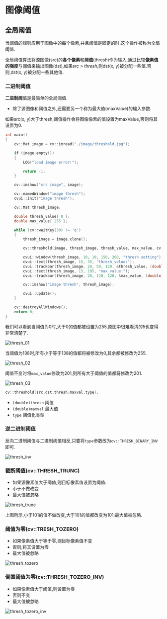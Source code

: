 # 图像阈值

## 全局阈值

当阈值的规则应用于图像中的每个像素,并且阈值是固定的时,这个操作被称为全局阈值.

全局阈值算法将源图像(src)的**各个像素**和**阈值**(thresh)作为输入,通过比较**像素值的强度**与阈值来输出图像(dst),如果*src > thresh*,则dst(x, y)被分配一些值.否则,dst(x, y)被分配一些其他值.

### 二进制阈值

**二进制阈**值是最简单的全局阈值.

- 除了源图像和阈值之外,还需要另一个称为最大值(maxValue)的输入参数.

如果src(x, y)大于thresh,阈值操作会将图像像素的值设置为maxValue,否则将其设置为0.

``` cpp {.line-numbers}
int main()
{
    cv::Mat image = cv::imread("./image/threshold.jpg");

    if (image.empty())
    {
        LOG("load image error!");

        return -1;
    }

    cv::imshow("src image", image);

    cv::namedWindow("image thresh");
    cvui::init("image thresh");

    cv::Mat thresh_image;

    double thresh_value{ 0 };
    double max_value{ 255 };

    while (cv::waitKey(30) != 'q')
    {
        thresh_image = image.clone();

        cv::threshold(image, thresh_image, thresh_value, max_value, cv::THRESH_BINARY);

        cvui::window(thresh_image, 10, 10, 150, 200, "thresh setting");
        cvui::text(thresh_image, 15, 35, "thresh_value:");
        cvui::trackbar(thresh_image, 20, 50, 120, &thresh_value, (double)0.0, (double)255.0);
        cvui::text(thresh_image, 15, 105, "max_value:");
        cvui::trackbar(thresh_image, 20, 120, 120, &max_value, (double)0.0, (double)255.0);

        cv::imshow("image thresh", thresh_image);

        cvui::update();
    }

    cv::destroyAllWindows();
    return 0;
}
```

我们可以看到当阈值为0时,大于0的值都被设置为255,原图中很难看清的5也变得非常清楚了.

![thresh_01](image/thresh_01.jpg)

当阈值为138时,所有小于等于138的值都将被修改为0,其余都被修改为255.

![thresh_02](image/thresh_02.jpg)

阈值不变时将`max_value`修改为201,则所有大于阈值的值都将修改为201.

![thresh_03](image/thresh_03.jpg)

``` cpp {.line-numbers}
cv::threshold(src,dst,thresh,maxval,type);
```

- `(double)thresh` 阈值
- `(double)maxval` 最大值
- `type` 阈值化类型

### 逆二进制阈值

反向二进制阈值与二进制阈值相反,只要将`type`参数改为`cv::THRESH_BINARY_INV`即可.

![thresh_inv](image/thresh_04.jpg)

### 截断阈值(cv::THRESH_TRUNC)

- 如果源像素值大于阈值,则目标像素值设置为阈值.
- 小于不做改变
- 最大值被忽略

![thresh_trunc](image/thresh-05.jpg)

上图所示,小于101的值不做改变,大于101的值都改变为101;最大值被忽略.

### 阈值为零(cv::TRESH_TOZERO)

- 如果像素值大于等于零,则目标像素值不变
- 否则,将其设置为零
- 最大值被忽略

![thresh_tozero](image/thresh_06.jpg)

### 倒置阈值为零(cv::THRESH_TOZERO_INV)

- 如果像素值大于阈值,则设置为零
- 否则不变
- 最大值被忽略

![thresh_tozero_inv](image/thresh_07.jpg)
